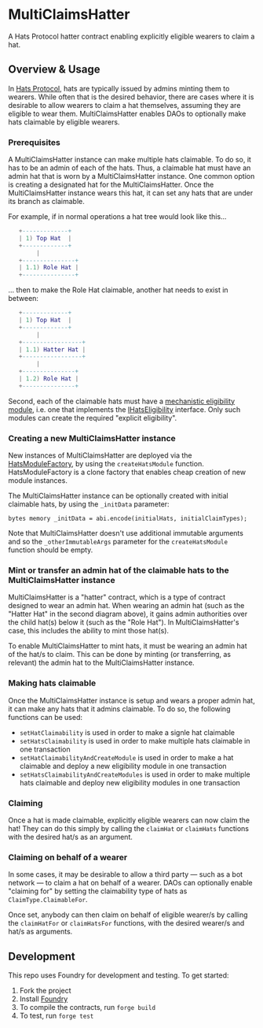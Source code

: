 # MultiClaimsHatter

A Hats Protocol hatter contract enabling explicitly eligible wearers to claim a hat.

## Overview & Usage

In [Hats Protocol](https://github.com/hats-protocol/hats-protocol), hats are typically issued by admins minting them to wearers. While often that is the desired behavior, there are cases where it is desirable to allow wearers to claim a hat themselves, assuming they are eligible to wear them. MultiClaimsHatter enables DAOs to optionally make hats claimable by eligible wearers.

### Prerequisites

A MultiClaimsHatter instance can make multiple hats claimable. To do so, it has to be an admin of each of the hats. Thus, a claimable hat must have an admin hat that is worn by a MultiClaimsHatter instance. 
One common option is creating a designated hat for the MultiClaimsHatter. Once the MultiClaimsHatter instance wears this hat, it can set any hats that are under its branch as claimable.

For example, if in normal operations a hat tree would look like this...

```lua
   +-------------+
   | 1) Top Hat  |
   +-------------+
        |
   +---------------+
   | 1.1) Role Hat |
   +---------------+  
```

... then to make the Role Hat claimable, another hat needs to exist in between:

```lua
   +-------------+
   | 1) Top Hat  |
   +-------------+
        |
   +-----------------+
   | 1.1) Hatter Hat |
   +-----------------+
        |
   +---------------+
   | 1.2) Role Hat |
   +---------------+
```

Second, each of the claimable hats must have a [mechanistic eligibility module](https://github.com/Hats-Protocol/hats-protocol/#eligibility), i.e. one that implements the [IHatsEligibility](https://github.com/Hats-Protocol/hats-protocol/blob/main/src/Interfaces/IHatsEligibility.sol) interface. Only such modules can create the required "explicit eligibility".

### Creating a new MultiClaimsHatter instance

New instances of MultiClaimsHatter are deployed via the [HatsModuleFactory](https://github.com/Hats-Protocol/hats-module/blob/main/src/HatsModuleFactory.sol), by using the `createHatsModule` function.
HatsModuleFactory is a clone factory that enables cheap creation of new module instances. 

The MultiClaimsHatter instance can be optionally created with initial claimable hats, by using the `_initData` parameter:

```solidity
bytes memory _initData = abi.encode(initialHats, initialClaimTypes);
```

Note that MultiClaimsHatter doesn't use additional immutable arguments and so the `_otherImmutableArgs` parameter for the `createHatsModule` function should be empty.

### Mint or transfer an admin hat of the claimable hats to the MultiClaimsHatter instance

MultiClaimsHatter is a "hatter" contract, which is a type of contract designed to wear an admin hat. When wearing an admin hat (such as the "Hatter Hat" in the second diagram above), it gains admin authorities over the child hat(s) below it (such as the "Role Hat"). In MultiClaimsHatter's case, this includes the ability to mint those hat(s).

To enable MultiClaimsHatter to mint hats, it must be wearing an admin hat of the hat/s to claim. This can be done by minting (or transferring, as relevant) the admin hat to the MultiClaimsHatter instance.

### Making hats claimable

Once the MultiClaimsHatter instance is setup and wears a proper admin hat, it can make any hats that it admins claimable. To do so, the following functions can be used:
- `setHatClaimability` is used in order to make a signle hat claimable
- `setHatsClaimability` is used in order to make multiple hats claimable in one transaction
- `setHatClaimabilityAndCreateModule` is used in order to make a hat claimable and deploy a new eligibility module in one transaction
- `setHatsClaimabilityAndCreateModules` is used in order to make multiple hats claimable and deploy new eligibility modules in one transaction

### Claiming

Once a hat is made claimable, explicitly eligible wearers can now claim the hat! They can do this simply by calling the `claimHat` or `claimHats` functions with the desired hat/s as an argument.

### Claiming on behalf of a wearer

In some cases, it may be desirable to allow a third party — such as a bot network — to claim a hat on behalf of a wearer. DAOs can optionally enable "claiming for" by setting the claimability type of hats as `ClaimType.ClaimableFor`.

Once set, anybody can then claim on behalf of eligible wearer/s by calling the `claimHatFor` or `claimHatsFor` functions, with the desired wearer/s and hat/s as arguments.

## Development

This repo uses Foundry for development and testing. To get started:

1. Fork the project
2. Install [Foundry](https://book.getfoundry.sh/getting-started/installation)
3. To compile the contracts, run `forge build`
4. To test, run `forge test`
